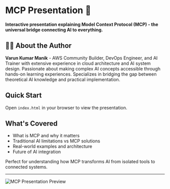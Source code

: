 # MCP Presentation 🎯

**Interactive presentation explaining Model Context Protocol (MCP) - the universal bridge connecting AI to everything.**

## 👨‍💻 **About the Author**
**Varun Kumar Manik** - AWS Community Builder, DevOps Engineer, and AI Trainer with extensive experience in cloud architecture and AI system design. Passionate about making complex AI concepts accessible through hands-on learning experiences. Specializes in bridging the gap between theoretical AI knowledge and practical implementation.

## Quick Start
Open `index.html` in your browser to view the presentation.

## What's Covered
- What is MCP and why it matters
- Traditional AI limitations vs MCP solutions  
- Real-world examples and architecture
- Future of AI integration

Perfect for understanding how MCP transforms AI from isolated tools to connected systems.

---

![MCP Presentation Preview](https://github.com/user-attachments/assets/6a9368ac-e21e-481a-9836-665bd618ee14)

